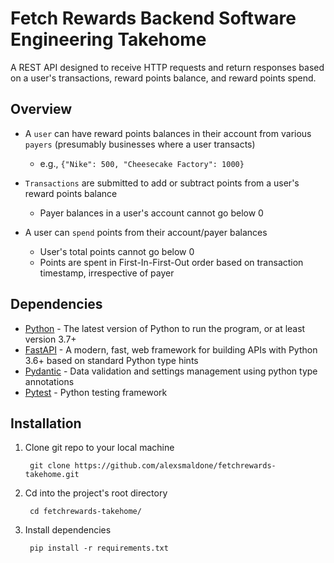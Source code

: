 # Fetch Rewards Backend Software Engineering Takehome
A REST API designed to receive HTTP requests and return responses based on a user's transactions, reward points balance, and reward points spend. 

## Overview
* A `user` can have reward points balances in their account from various `payers` (presumably businesses where a user transacts)
  * e.g., `{"Nike": 500, "Cheesecake Factory": 1000}`
 
* `Transactions` are submitted to add or subtract points from a user's reward points balance
  * Payer balances in a user's account cannot go below 0
 
* A user can `spend` points from their account/payer balances
  * User's total points cannot go below 0
  * Points are spent in First-In-First-Out order based on transaction timestamp, irrespective of payer

## Dependencies 
* [Python](https://www.python.org/downloads/) - The latest version of Python to run the program, or at least version 3.7+
* [FastAPI](https://fastapi.tiangolo.com/) - A modern, fast, web framework for building APIs with Python 3.6+ based on standard Python type hints
* [Pydantic](https://pydantic-docs.helpmanual.io/) - Data validation and settings management using python type annotations
* [Pytest](https://docs.pytest.org/en/7.1.x/index.html) - Python testing framework

## Installation

1) Clone git repo to your local machine 
   ```
    git clone https://github.com/alexsmaldone/fetchrewards-takehome.git
   ```
2) Cd into the project's root directory 
   ```
    cd fetchrewards-takehome/
   ```
3) Install dependencies
   ```
    pip install -r requirements.txt
   ```
